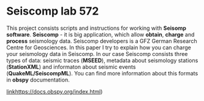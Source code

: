 # Seiscomp lab 572

This project consists scripts and instructions for working with **Seisomp software**. **Seiscomp** - it is big application, which allow **obtain**, **charge** and **process** seismology data. Seiscomp developers is a GFZ German Research Centre for Geosciences. In this paper I try to explain how you can charge your seismology data in Seiscomp. In our case Seiscomp consists three types of data: seismic traces (**MSEED**), metadata about seismology stations (**StationXML**) and informaton about seismic events (**QuakeML/SeiscompML**). You can find more information about this formats in **obspy** documentation.


[link](https://docs.obspy.org/index.html)https://docs.obspy.org/index.html)
